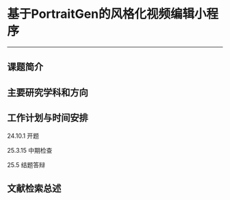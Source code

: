 # 基于PortraitGen的风格化视频编辑小程序

---

## 课题简介



## 主要研究学科和方向



## 工作计划与时间安排

24.10.1 开题

25.3.15 中期检查

25.5 结题答辩

## 文献检索总述
